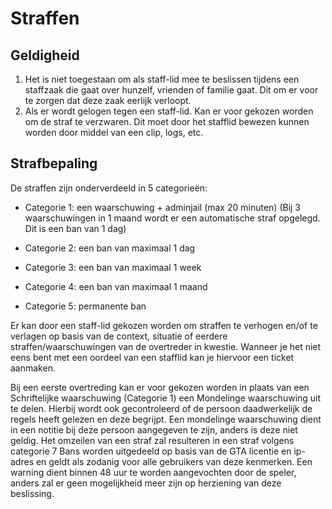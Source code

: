 # Straffen

## Geldigheid
1. Het is niet toegestaan om als staff-lid mee te beslissen tijdens een staffzaak die gaat over hunzelf, vrienden of familie gaat. Dit om er voor te zorgen dat deze zaak eerlijk verloopt.
2. Als er wordt gelogen tegen een staff-lid. Kan er voor gekozen worden om de straf te verzwaren. Dit moet door het stafflid bewezen kunnen worden door middel van een clip, logs, etc.


## Strafbepaling
De straffen zijn onderverdeeld in 5 categorieën:

- Categorie 1: een waarschuwing + adminjail (max 20 minuten)
(Bij 3 waarschuwingen in 1 maand wordt er een automatische straf opgelegd. Dit is een ban van 1 dag)

- Categorie 2: een ban van maximaal 1 dag

- Categorie 3: een ban van maximaal 1 week

- Categorie 4: een ban van maximaal 1 maand

- Categorie 5: permanente ban

Er kan door een staff-lid gekozen worden om straffen te verhogen en/of te verlagen op basis van de context, situatie of eerdere straffen/waarschuwingen van de overtreder in kwestie. Wanneer je het niet eens bent met een oordeel van een stafflid kan je hiervoor een ticket aanmaken.

Bij een eerste overtreding kan er voor gekozen worden in plaats van een Schriftelijke waarschuwing (Categorie 1) een Mondelinge waarschuwing uit te delen. Hierbij wordt ook gecontroleerd of de persoon daadwerkelijk de regels heeft gelezen en deze begrijpt.
Een mondelinge waarschuwing dient in een notitie bij deze persoon aangegeven te zijn, anders is deze niet geldig.
Het omzeilen van een straf zal resulteren in een straf volgens categorie 7
Bans worden uitgedeeld op basis van de GTA licentie en ip-adres en geldt als zodanig voor alle gebruikers van deze kenmerken.
Een warning dient binnen 48 uur te worden aangevochten door de speler, anders zal er geen mogelijkheid meer zijn op herziening van deze beslissing.
